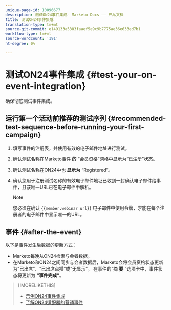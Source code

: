 ```yaml
---
unique-page-id: 10096677
description: 测试ON24事件集成- Marketo Docs —— 产品文档
title: 测试ON24事件集成
translation-type: tm+mt
source-git-commit: e149133a5383faaef5e9c9b7775ae36e633ed7b1
workflow-type: tm+mt
source-wordcount: '191'
ht-degree: 0%

---
```



# 测试ON24事件集成 {#test-your-on-event-integration}

确保彻底测试事件集成。

## 运行第一个活动前推荐的测试序列 {#recommended-test-sequence-before-running-your-first-campaign}

1. 填写事件的注册表，并使用有效的电子邮件地址进行测试。
1. 确认测试名称在Marketo事件 **的** “会员资格”网格中显示为“已注册”状态。
1. 确认测试名称在ON24中也 **显示为** “Registered”。
1. 确认您用于注册测试名称的有效电子邮件地址已收到一封确认电子邮件给事件，且该唯一URL已在电子邮件中解析。

   >[!NOTE]
   >
   >您必须在确认 `{{member.webinar url}}` 电子邮件中使用令牌，才能在每个注册者的电子邮件中显示唯一的URL。

## 事件 {#after-the-event}

以下是事件发生后数据的更新方式：

* Marketo每晚从ON24检索与会者数据。
* 在Marketo和ON24之间同步与会者数据后，Marketo会将会员资格状态更新为“已出席”、“已出席点播”或“无显示”。 在事件的“摘 **要** ”选项卡中，事件状态将更新为 **“事件完成”**。

>[!MORELIKETHIS]
>
>* [示例ON24事件集成](example-on24-event-integration.md)
>* [了解ON24适配器的营销事件](understanding-marketo-on24-adapter-events.md)

>



